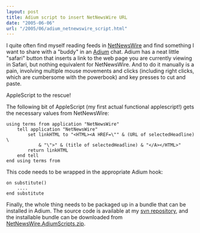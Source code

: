 ```yaml
---
layout: post
title: Adium script to insert NetNewsWire URL
date: "2005-06-06"
url: "/2005/06/adium_netnewswire_script.html"
---
```


I quite often find myself reading feeds in [NetNewsWire][] and find
something I want to share with a "buddy" in an [Adium][] chat. Adium
has a neat little "safari" button that inserts a link to the web page
you are currently viewing in Safari, but nothing equivalent for
NetNewsWire. And to do it manually is a pain, involving multiple mouse
movements and clicks (including right clicks, which are cumbersome
with the powerbook) and key presses to cut and paste.

AppleScript to the rescue!

The following bit of AppleScript (my first actual functional
applescript!) gets the necessary values from NetNewsWire:

    using terms from application "NetNewsWire"
		tell application "NetNewsWire"
			set linkHTML to "<HTML><A HREF=\"" & (URL of selectedHeadline) \
				& "\">" & (title of selectedHeadline) & "</A></HTML>"
			return linkHTML
		end tell
	end using terms from

This code needs to be wrapped in the appropriate Adium hook:

    on substitute()
	    ....
    end substitute

Finally, the whole thing needs to be packaged up in a bundle that can
be installed in Adium. The source code is available at my [svn
repository][1], and the installable bundle can be downloaded from
[NetNewsWire.AdiumScripts.zip][2].

[Adium]: http://www.adiumx.com/
[NetNewsWire]: http://ranchero.com/netnewswire/
[1]: http://svn.mojain.com/svn/pub/projects/mac_hacks/AdiumNetNewsWire/
[2]: http://www.mojain.com/~mrowe/files/NetNewsWire.AdiumScripts.zip
